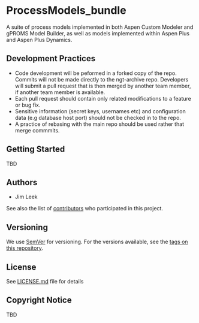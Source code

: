 # ProcessModels_bundle
A suite of process models implemented in both Aspen Custom Modeler and gPROMS Model Builder, as well as models implemented within Aspen Plus and Aspen Plus Dynamics.

## Development Practices

* Code development will be peformed in a forked copy of the repo. Commits will not be 
  made directly to the ngt-archive repo. Developers will submit a pull 
  request that is then merged by another team member, if another team member is available.
* Each pull request should contain only related modifications to a feature or bug fix.  
* Sensitive information (secret keys, usernames etc) and configuration data 
  (e.g database host port) should not be checked in to the repo.
* A practice of rebasing with the main repo should be used rather that merge commmits.

## Getting Started

TBD

## Authors

* Jim Leek

See also the list of [contributors](https://github.com/CCSI-Toolset/ProcessModels_bundle/contributors) who participated in this project.

## Versioning

We use [SemVer](http://semver.org/) for versioning. For the versions available, 
see the [tags on this repository](https://github.com/CCSI-Toolset/ProcessModels_bundle/tags). 

## License

See [LICENSE.md](LICENSE.md) file for details

## Copyright Notice

TBD
